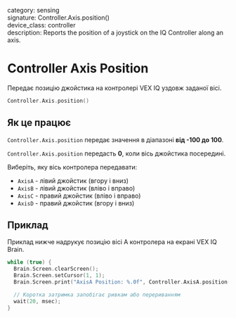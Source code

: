 category: sensing  
signature: Controller.Axis.position()  
device_class: controller  
description: Reports the position of a joystick on the IQ Controller along an axis.  

# Controller Axis Position

Передає позицію джойстика на контролері VEX IQ уздовж заданої вісі.

```cpp
Controller.Axis.position()
```

## Як це працює

`Controller.Axis.position` передає значення в діапазоні **від -100 до 100**.

`Controller.Axis.position` передасть **0**, коли вісь джойстика посередині.

Виберіть, яку вісь контролера передавати:

* `AxisA` - лівий джойстик (вгору і вниз)
* `AxisB` - лівий джойстик (вліво і вправо)
* `AxisC` - правий джойстик (вліво і вправо)
* `AxisD` - правий джойстик (вгору і вниз)

## Приклад

Приклад нижче надрукує позицію вісі А контролера на екрані VEX IQ Brain.

```cpp
while (true) {
  Brain.Screen.clearScreen();
  Brain.Screen.setCursor(1, 1);
  Brain.Screen.print("AxisA Position: %.0f", Controller.AxisA.position());

  // Коротка затримка запобігає ривкам або перериванням
  wait(20, msec);
}

```

<advanced>
</advanced>